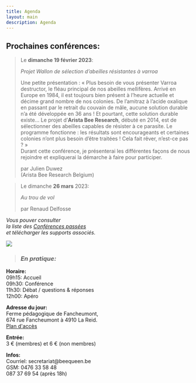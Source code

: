 ```yaml
---
title: Agenda
layout: main
description: Agenda
---
```


<div class="blck-group">
<div class="block gauche">

<h2>Prochaines conférences:</h2>
<div>

> Le **dimanche 19 février 2023**:  
>  
> *Projet Wallon de sélection d’abeilles résistantes à varroa*  
>
> Une petite présentation : « Plus besoin de vous présenter Varroa destructor, le fléau principal de nos abeilles mellifères. Arrivé en Europe en 1984, il est toujours bien présent à l’heure actuelle et décime grand nombre de nos colonies. De l’amitraz à l’acide oxalique en passant par le retrait du couvain de mâle, aucune solution durable n’a été développée en 36 ans ! Et pourtant, cette solution durable existe… Le projet d’**Arista Bee Research**, débuté en 2014, est de sélectionner des abeilles capables de résister à ce parasite. Le programme fonctionne : les résultats sont encourageants et certaines colonies n’ont plus besoin d’être traitées ! Cela fait rêver, n’est-ce pas ? »  
> Durant cette conférence, je présenterai les différentes façons de nous rejoindre et expliquerai la démarche à faire pour participer.  
>  
> par Julien Duwez  
> (Arista Bee Research Belgium)  

> Le dimanche **26 mars** 2023:  
>  
> *Au trou de vol*  
>  
> par Renaud Delfosse


</div>

</div>
<div class="block droite">

*Vous pouver consulter  
 la liste des [Conférences passées](/agenda/conferences-passees/)  
et télécharger les supports associés.*

![](/static/img/conference_1_420x226.jpg)

> ### *En pratique:*
**Horaire:**   
09h15: Accueil  
09h30: Conférence  
11h30: Débat / questions & réponses  
12h00: Apéro  
  
**Adresse du jour:**  
Ferme pédagogique de Fancheumont,  
674 rue Fancheumont à 4910 La Reid.  
[Plan d'accès](https://www.google.be/maps/place/50%C2%B029'49.2%22N+5%C2%B048'10.6%22E/@50.5066668,5.8217158,5123m/data=!3m1!1e3!4m5!3m4!1s0x0:0x0!8m2!3d50.4970051!4d5.8029547?dcr=0)
  
**Entrée:**  
3 € (membres) et 6 € (non membres)  
  
**Infos:**  
Courriel: secre<!-- abc@def -->tariat@beeque<!-- @abc.com -->en.be  
GSM: 0476 33 58 48  
087 37 69 54 (après 18h)  

<br>

